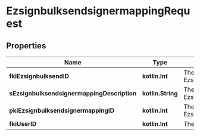 
# EzsignbulksendsignermappingRequest

## Properties
| Name | Type | Description | Notes |
| ------------ | ------------- | ------------- | ------------- |
| **fkiEzsignbulksendID** | **kotlin.Int** | The unique ID of the Ezsignbulksend |  |
| **sEzsignbulksendsignermappingDescription** | **kotlin.String** | The description of the Ezsignbulksendsignermapping |  |
| **pkiEzsignbulksendsignermappingID** | **kotlin.Int** | The unique ID of the Ezsignbulksendsignermapping |  [optional] |
| **fkiUserID** | **kotlin.Int** | The unique ID of the User |  [optional] |



